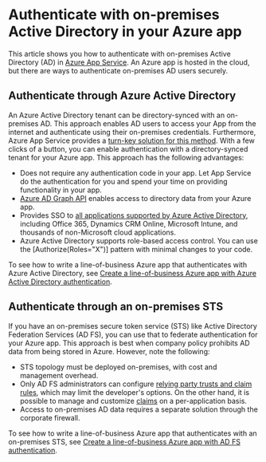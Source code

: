 <properties
    pageTitle="Authenticate with on-premises Active Directory in your Azure app | Azure"
    description="Learn about the different options for line-of-business apps in Azure App Service to authenticate with on-premises Active Directory"
    services="app-service"
    documentationcenter=""
    author="cephalin"
    manager="wpickett"
    editor="jimbe" />
<tags
    ms.assetid="dde6b7e6-bf6a-4fa5-8390-3a18155d21bd"
    ms.service="app-service"
    ms.devlang="na"
    ms.topic="article"
    ms.tgt_pltfrm="na"
    ms.workload="web"
    ms.date="08/31/2016"
    wacn.date=""
    ms.author="cephalin" />

# Authenticate with on-premises Active Directory in your Azure app
This article shows you how to authenticate with on-premises Active Directory (AD) in 
[Azure App Service](/documentation/articles/app-service-value-prop-what-is/). An Azure app is hosted in the cloud, 
but there are ways to authenticate on-premises AD users securely. 

## Authenticate through Azure Active Directory
An Azure Active Directory tenant can be directory-synced with an on-premises AD. This approach enables AD users to
access your App from the internet and authenticate using their on-premises credentials. Furthermore, Azure App 
Service provides a [turn-key solution for this method](/documentation/articles/app-service-mobile-how-to-configure-active-directory-authentication/). 
With a few clicks of a button, you can enable authentication with a directory-synced tenant for your Azure app. This
approach has the following advantages:

* Does not require any authentication code in your app. Let App Service do the authentication for you and spend
  your time on providing functionality in your app.
* [Azure AD Graph API](http://msdn.microsoft.com/zh-cn/library/azure/hh974476.aspx) enables access to directory data 
  from your Azure app.
* Provides SSO to [all applications supported by Azure Active Directory](/home/features/identity/), 
  including Office 365, Dynamics CRM Online, Microsoft Intune, and thousands of non-Microsoft cloud applications. 
* Azure Active Directory supports role-based access control. You can use the [Authorize(Roles="X")] pattern 
  with minimal changes to your code.

To see how to write a line-of-business Azure app that authenticates with Azure Active Directory, see 
[Create a line-of-business Azure app with Azure Active Directory authentication](/documentation/articles/web-sites-dotnet-lob-application-azure-ad/).

## Authenticate through an on-premises STS
If you have an on-premises secure token service (STS) like Active Directory Federation Services (AD FS), you can 
use that to federate authentication for your Azure app. This approach is best when company policy prohibits AD data 
from being stored in Azure. However, note the following:

* STS topology must be deployed on-premises, with cost and management overhead.
* Only AD FS administrators can configure 
  [relying party trusts and claim rules](http://technet.microsoft.com/zh-cn/library/dd807108.aspx), which may limit
  the developer's options. On the other hand, it is possible to manage and customize
  [claims](http://technet.microsoft.com/zh-cn/library/ee913571.aspx) on a per-application basis.
* Access to on-premises AD data requires a separate solution through the corporate firewall.

To see how to write a line-of-business Azure app that authenticates with an on-premises STS, see 
[Create a line-of-business Azure app with AD FS authentication](/documentation/articles/web-sites-dotnet-lob-application-adfs/).

